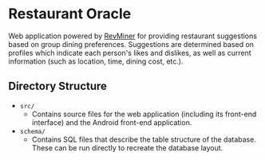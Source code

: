 Restaurant Oracle
=================

Web application powered by [RevMiner](http://www.revminer.com/) for providing restaurant suggestions based on group dining preferences. Suggestions are determined based on profiles which indicate each person's likes and dislikes, as well as current information (such as location, time, dining cost, etc.).

Directory Structure
-------------------

* `src/`
    * Contains source files for the web application (including its front-end interface) and the Android front-end application.
* `schema/`
    * Contains SQL files that describe the table structure of the database. These can be run directly to recreate the database layout.